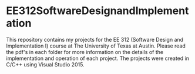 # EE312SoftwareDesignandImplementation
This repository contains my projects for the EE 312 (Software Design and Implementation I) course at The University of Texas at 
Austin.  Please read the pdf's in each folder for more information on the details of the implementation and operation of each 
project. The projects were created in C/C++ using Visual Studio 2015. 
